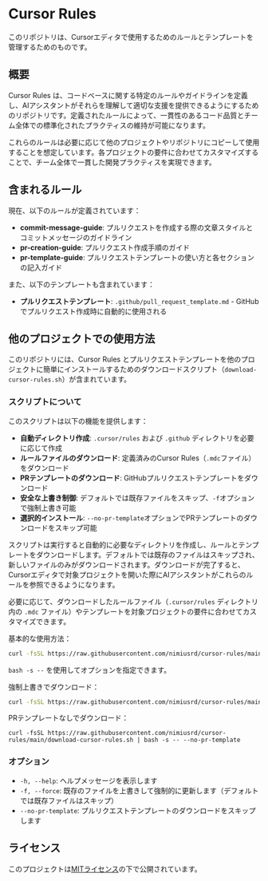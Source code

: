 # Cursor Rules

このリポジトリは、Cursorエディタで使用するためのルールとテンプレートを管理するためのものです。

## 概要

Cursor Rules は、コードベースに関する特定のルールやガイドラインを定義し、AIアシスタントがそれらを理解して適切な支援を提供できるようにするためのリポジトリです。定義されたルールによって、一貫性のあるコード品質とチーム全体での標準化されたプラクティスの維持が可能になります。

これらのルールは必要に応じて他のプロジェクトやリポジトリにコピーして使用することを想定しています。各プロジェクトの要件に合わせてカスタマイズすることで、チーム全体で一貫した開発プラクティスを実現できます。

## 含まれるルール

現在、以下のルールが定義されています：

- **commit-message-guide**: プルリクエストを作成する際の文章スタイルとコミットメッセージのガイドライン
- **pr-creation-guide**: プルリクエスト作成手順のガイド
- **pr-template-guide**: プルリクエストテンプレートの使い方と各セクションの記入ガイド

また、以下のテンプレートも含まれています：

- **プルリクエストテンプレート**: `.github/pull_request_template.md` - GitHubでプルリクエスト作成時に自動的に使用される

## 他のプロジェクトでの使用方法

このリポジトリには、Cursor Rules とプルリクエストテンプレートを他のプロジェクトに簡単にインストールするためのダウンロードスクリプト（`download-cursor-rules.sh`）が含まれています。

### スクリプトについて

このスクリプトは以下の機能を提供します：

- **自動ディレクトリ作成**: `.cursor/rules` および `.github` ディレクトリを必要に応じて作成
- **ルールファイルのダウンロード**: 定義済みのCursor Rules（`.mdc`ファイル）をダウンロード
- **PRテンプレートのダウンロード**: GitHubプルリクエストテンプレートをダウンロード
- **安全な上書き制御**: デフォルトでは既存ファイルをスキップ、`-f`オプションで強制上書き可能
- **選択的インストール**: `--no-pr-template`オプションでPRテンプレートのダウンロードをスキップ可能

スクリプトは実行すると自動的に必要なディレクトリを作成し、ルールとテンプレートをダウンロードします。デフォルトでは既存のファイルはスキップされ、新しいファイルのみがダウンロードされます。ダウンロードが完了すると、Cursorエディタで対象プロジェクトを開いた際にAIアシスタントがこれらのルールを参照できるようになります。

必要に応じて、ダウンロードしたルールファイル（`.cursor/rules` ディレクトリ内の `.mdc` ファイル）やテンプレートを対象プロジェクトの要件に合わせてカスタマイズできます。

基本的な使用方法：
```bash
curl -fsSL https://raw.githubusercontent.com/nimiusrd/cursor-rules/main/download-cursor-rules.sh | bash
```

`bash -s --` を使用してオプションを指定できます。

強制上書きでダウンロード：
```bash
curl -fsSL https://raw.githubusercontent.com/nimiusrd/cursor-rules/main/download-cursor-rules.sh | bash -s -- -f
```

PRテンプレートなしでダウンロード：
```
curl -fsSL https://raw.githubusercontent.com/nimiusrd/cursor-rules/main/download-cursor-rules.sh | bash -s -- --no-pr-template
```

### オプション

- `-h, --help`: ヘルプメッセージを表示します
- `-f, --force`: 既存のファイルを上書きして強制的に更新します（デフォルトでは既存ファイルはスキップ）
- `--no-pr-template`: プルリクエストテンプレートのダウンロードをスキップします

## ライセンス

このプロジェクトは[MITライセンス](LICENSE)の下で公開されています。 